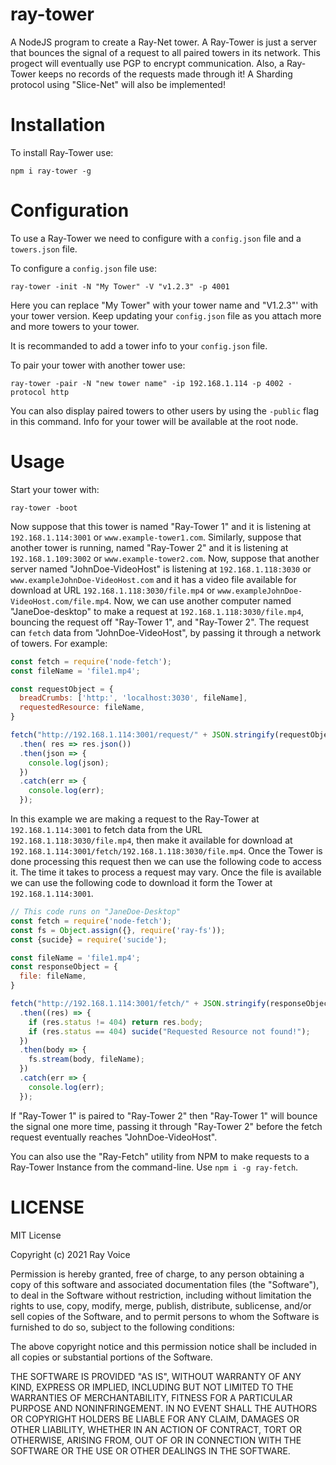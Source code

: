# ray-tower
A NodeJS program to create a Ray-Net tower. A Ray-Tower is just a server that bounces the signal of a request to all paired towers in its network. This progect will eventually use PGP to encrypt communication. Also, a Ray-Tower keeps no records of the requests made through it! A Sharding protocol using "Slice-Net" will also be implemented!

# Installation
To install Ray-Tower use:
```
npm i ray-tower -g
```

# Configuration
To use a Ray-Tower we need to configure with a `config.json` file and a `towers.json` file.

To configure a `config.json` file use:
```
ray-tower -init -N "My Tower" -V "v1.2.3" -p 4001
```
Here you can replace "My Tower" with your tower name and "V1.2.3"' with your tower version. Keep updating your `config.json` file as you attach more and more towers to your tower.

It is recommanded to add a tower info to your `config.json` file.

To pair your tower with another tower use:
```
ray-tower -pair -N "new tower name" -ip 192.168.1.114 -p 4002 -protocol http
```
You can also display paired towers to other users by using the `-public` flag in this command. Info for your tower will be available at the root node.

# Usage
Start your tower with:
```
ray-tower -boot
```
Now suppose that this tower is named "Ray-Tower 1" and it is listening at `192.168.1.114:3001` or `www.example-tower1.com`.
Similarly, suppose that another tower is running, named "Ray-Tower 2" and it is listening at `192.168.1.109:3002` or `www.example-tower2.com`.
Now, suppose that another server named "JohnDoe-VideoHost" is listening at `192.168.1.118:3030` or `www.exampleJohnDoe-VideoHost.com` and it has a video file available for download at URL `192.168.1.118:3030/file.mp4` or `www.exampleJohnDoe-VideoHost.com/file.mp4`.
Now, we can use another computer named "JaneDoe-desktop" to make a request at `192.168.1.118:3030/file.mp4`, bouncing the request off "Ray-Tower 1", and "Ray-Tower 2".
The request can `fetch` data from "JohnDoe-VideoHost", by passing it through a network of towers. For example:
```javascript
const fetch = require('node-fetch');
const fileName = 'file1.mp4';

const requestObject = {
  breadCrumbs: ['http:', 'localhost:3030', fileName],
  requestedResource: fileName,
}

fetch("http://192.168.1.114:3001/request/" + JSON.stringify(requestObject))
  .then( res => res.json())
  .then(json => {
    console.log(json);
  })
  .catch(err => {
    console.log(err);
  });
```
In this example we are making a request to the Ray-Tower at `192.168.1.114:3001` to fetch data from the URL `192.168.1.118:3030/file.mp4`, then make it available for download at `192.168.1.114:3001/fetch/192.168.1.118:3030/file.mp4`.
Once the Tower is done processing this request then we can use the following code to access it. The time it takes to process a request may vary. Once the file is available we can use the following code to download it form the Tower at `192.168.1.114:3001`.
```javascript
// This code runs on "JaneDoe-Desktop"
const fetch = require('node-fetch');
const fs = Object.assign({}, require('ray-fs'));
const {sucide} = require('sucide');

const fileName = 'file1.mp4';
const responseObject = {
  file: fileName,
}

fetch("http://192.168.1.114:3001/fetch/" + JSON.stringify(responseObject))
  .then((res) => {
    if (res.status != 404) return res.body;
    if (res.status == 404) sucide("Requested Resource not found!");
  })
  .then(body => {
    fs.stream(body, fileName);
  })
  .catch(err => {
    console.log(err);
  });
```
If "Ray-Tower 1" is paired to "Ray-Tower 2" then "Ray-Tower 1" will bounce the signal one more time, passing it through "Ray-Tower 2" before the fetch request eventually reaches "JohnDoe-VideoHost".

You can also use the "Ray-Fetch" utility from NPM to make requests to a Ray-Tower Instance from the command-line. Use `npm i -g ray-fetch`.

# LICENSE
MIT License

Copyright (c) 2021 Ray Voice

Permission is hereby granted, free of charge, to any person obtaining a copy
of this software and associated documentation files (the "Software"), to deal
in the Software without restriction, including without limitation the rights
to use, copy, modify, merge, publish, distribute, sublicense, and/or sell
copies of the Software, and to permit persons to whom the Software is
furnished to do so, subject to the following conditions:

The above copyright notice and this permission notice shall be included in all
copies or substantial portions of the Software.

THE SOFTWARE IS PROVIDED "AS IS", WITHOUT WARRANTY OF ANY KIND, EXPRESS OR
IMPLIED, INCLUDING BUT NOT LIMITED TO THE WARRANTIES OF MERCHANTABILITY,
FITNESS FOR A PARTICULAR PURPOSE AND NONINFRINGEMENT. IN NO EVENT SHALL THE
AUTHORS OR COPYRIGHT HOLDERS BE LIABLE FOR ANY CLAIM, DAMAGES OR OTHER
LIABILITY, WHETHER IN AN ACTION OF CONTRACT, TORT OR OTHERWISE, ARISING FROM,
OUT OF OR IN CONNECTION WITH THE SOFTWARE OR THE USE OR OTHER DEALINGS IN THE
SOFTWARE.


